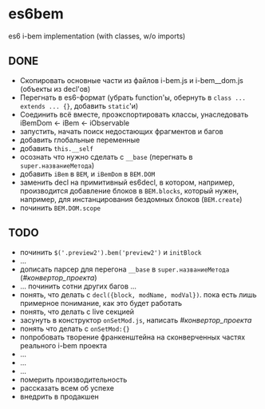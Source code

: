 # es6bem
es6 i-bem implementation (with classes, w/o imports)

## DONE
* Скопировать основные части из файлов i-bem.js и i-bem__dom.js (объекты из decl'ов)
* Перегнать в es6-формат (убрать function'ы, обернуть в `class ... extends ... {}`, добавить `static`'и)
* Соединить всё вместе, проэкспортировать классы, унаследовать iBemDom <- iBem <- iObservable
* запустить, начать поиск недостающих фрагментов и багов
* добавить глобальные переменные
* добавить `this.__self`
* осознать что нужно сделать с `__base` (перегнать в `super.названиеМетода`)
* добавить `iBem` в `BEM`, и `iBemDom` в `BEM.DOM`
* заменить decl на примитивный es6decl,
  в котором, например, производится добавление блоков в `BEM.blocks`,
  который нужен, например, для инстанцирования бездомных блоков (`BEM.create`)
* починить `BEM.DOM.scope`

## TODO
* починить `$('.preview2').bem('preview2')` и `initBlock`
* ...
* дописать парсер для перегона `__base` в `super.названиеМетода` (*#конвертор_проекта*)
* ... починить сотни других багов ...
* понять, что делать с `decl({block, modName, modVal})`. пока есть лишь примерное понимание, как это будет работать
* понять, что делать с live секцией
* засунуть в конструктор `onSetMod.js`, написать *#конвертор_проекта*
* понять что делать с `onSetMod:{}`
* попробовать творение франкенштейна на сконверченных частях реального i-bem проекта
* ...
* ...
* ...
* померить производительность
* рассказать всем об успехе
* внедрить в продакшен 
